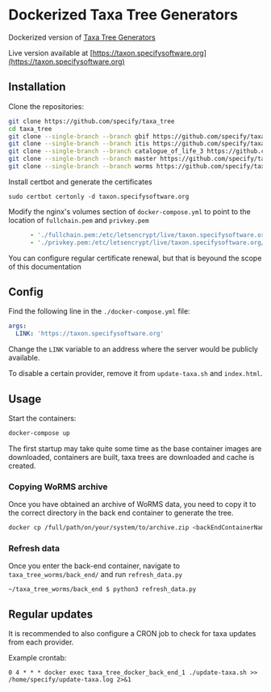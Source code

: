 # Dockerized Taxa Tree Generators

Dockerized version of
[Taxa Tree Generators](https://github.com/specify/taxa_tree/)

Live version available at
[https://taxon.specifysoftware.org](https://taxon.specifysoftware.org)

## Installation

Clone the repositories:

```bash
git clone https://github.com/specify/taxa_tree
cd taxa_tree
git clone --single-branch --branch gbif https://github.com/specify/taxa_tree ./taxa_tree_gbif
git clone --single-branch --branch itis https://github.com/specify/taxa_tree ./taxa_tree_itis
git clone --single-branch --branch catalogue_of_life_3 https://github.com/specify/taxa_tree ./taxa_tree_col 
git clone --single-branch --branch master https://github.com/specify/taxa_tree_stats ./taxa_tree_stats
git clone --single-branch --branch worms https://github.com/specify/taxa_tree ./taxa_tree_worms
```

Install certbot and generate the certificates

```
sudo certbot certonly -d taxon.specifysoftware.org
```

Modify the nginx's volumes section of `docker-compose.yml` to point to
the location of `fullchain.pem` and `privkey.pem`

```yaml
      - './fullchain.pem:/etc/letsencrypt/live/taxon.specifysoftware.org/fullchain.pem:ro'
      - './privkey.pem:/etc/letsencrypt/live/taxon.specifysoftware.org/privkey.pem:ro'
```

You can configure regular certificate renewal, but that is beyound
the scope of this documentation

## Config

Find the following line in the `./docker-compose.yml` file:

```yml
args:
  LINK: 'https://taxon.specifysoftware.org'
```

Change the `LINK` variable to an address where the server would be publicly
available.

To disable a certain provider, remove it from `update-taxa.sh` and
`index.html`.

## Usage

Start the containers:

```bash
docker-compose up
```

The first startup may take quite some time as the base container images are
downloaded, containers are built, taxa trees are downloaded and cache is
created.

### Copying WoRMS archive

Once you have obtained an archive of WoRMS data, you need to copy it to the correct directory in the back end container to generate the tree.

```bash
docker cp /full/path/on/your/system/to/archive.zip <backEndContainerName>:/home/specify/taxa_tree_worms_working_dir/archive.zip
```

### Refresh data

Once you enter the back-end container, navigate to `taxa_tree_worms/back_end/` and run `refresh_data.py`

```
~/taxa_tree_worms/back_end $ python3 refresh_data.py
```

## Regular updates

It is recommended to also configure a CRON job to check for taxa updates from
each provider.

Example crontab:

```
0 4 * * * docker exec taxa_tree_docker_back_end_1 ./update-taxa.sh >> /home/specify/update-taxa.log 2>&1
```
